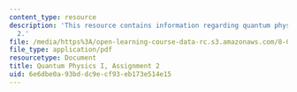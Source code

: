 ```yaml
---
content_type: resource
description: 'This resource contains information regarding quantum physics: Assignment
  2.'
file: /media/https%3A/open-learning-course-data-rc.s3.amazonaws.com/8-04-quantum-physics-i-spring-2016/6e6dbe0a93bddc9ecf93eb173e514e15_MIT8_04S16_ps2_2016.pdf
file_type: application/pdf
resourcetype: Document
title: Quantum Physics I, Assignment 2
uid: 6e6dbe0a-93bd-dc9e-cf93-eb173e514e15
---
```

